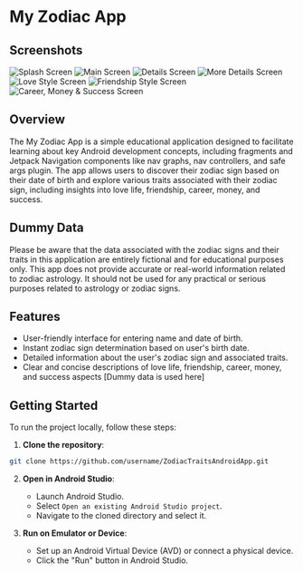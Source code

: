 # My Zodiac App

## Screenshots
![Splash Screen](https://github.com/manikbora/zodiac_app/blob/22c2eb73c84df29e1ab63f6b58313c2cce9b2b5c/Splash%20Screen.png)
![Main Screen](https://github.com/manikbora/zodiac_app/blob/22c2eb73c84df29e1ab63f6b58313c2cce9b2b5c/Main%20Screen.png)
![Details Screen](https://github.com/manikbora/zodiac_app/blob/22c2eb73c84df29e1ab63f6b58313c2cce9b2b5c/Details%20Screen.png)
![More Details Screen](https://github.com/manikbora/zodiac_app/blob/22c2eb73c84df29e1ab63f6b58313c2cce9b2b5c/More%20Details%20Screen.png)
![Love Style Screen](https://github.com/manikbora/zodiac_app/blob/22c2eb73c84df29e1ab63f6b58313c2cce9b2b5c/Love%20Style.png)
![Friendship Style Screen](https://github.com/manikbora/zodiac_app/blob/22c2eb73c84df29e1ab63f6b58313c2cce9b2b5c/Friendship%20Style.png)
![Career, Money & Success Screen](https://github.com/manikbora/zodiac_app/blob/22c2eb73c84df29e1ab63f6b58313c2cce9b2b5c/Career.png)


## Overview

The My Zodiac App is a simple educational application designed to facilitate learning about key Android development concepts, including fragments and Jetpack Navigation components like nav graphs, nav controllers, and safe args plugin. The app allows users to discover their zodiac sign based on their date of birth and explore various traits associated with their zodiac sign, including insights into love life, friendship, career, money, and success.

## Dummy Data

Please be aware that the data associated with the zodiac signs and their traits in this application are entirely fictional and for educational purposes only. This app does not provide accurate or real-world information related to zodiac astrology. It should not be used for any practical or serious purposes related to astrology or zodiac signs.

## Features

- User-friendly interface for entering name and date of birth.
- Instant zodiac sign determination based on user's birth date.
- Detailed information about the user's zodiac sign and associated traits.
- Clear and concise descriptions of love life, friendship, career, money, and success aspects [Dummy data is used here]


## Getting Started

To run the project locally, follow these steps:

1. **Clone the repository**:

```bash
git clone https://github.com/username/ZodiacTraitsAndroidApp.git
```

2. **Open in Android Studio**:

   - Launch Android Studio.
   - Select `Open an existing Android Studio project`.
   - Navigate to the cloned directory and select it.

3. **Run on Emulator or Device**:

   - Set up an Android Virtual Device (AVD) or connect a physical device.
   - Click the "Run" button in Android Studio.

